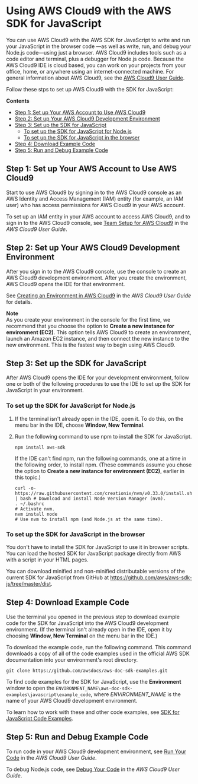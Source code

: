 # Using AWS Cloud9 with the AWS SDK for JavaScript<a name="cloud9-javascript"></a>

You can use AWS Cloud9 with the AWS SDK for JavaScript to write and run your JavaScript in the browser code —as well as write, run, and debug your Node\.js code—using just a browser\. AWS Cloud9 includes tools such as a code editor and terminal, plus a debugger for Node\.js code\. Because the AWS Cloud9 IDE is cloud based, you can work on your projects from your office, home, or anywhere using an internet\-connected machine\. For general information about AWS Cloud9, see the [AWS Cloud9 User Guide](http://docs.aws.amazon.com/cloud9/latest/user-guide/)\.

Follow these stps to set up AWS Cloud9 with the SDK for JavaScript:

**Contents**
+ [Step 1: Set up Your AWS Account to Use AWS Cloud9](#cloud9-javascript-account)
+ [Step 2: Set up Your AWS Cloud9 Development Environment](#cloud9-javascript-environment)
+ [Step 3: Set up the SDK for JavaScript](#cloud9-javascript-sdk)
  + [To set up the SDK for JavaScript for Node\.js](#cloud9-javascript-sdk-nodejs)
  + [To set up the SDK for JavaScript in the browser](#cloud9-javascript-sdk-browser)
+ [Step 4: Download Example Code](#cloud9-javascript-examples)
+ [Step 5: Run and Debug Example Code](#cloud9-javascript-run)

## Step 1: Set up Your AWS Account to Use AWS Cloud9<a name="cloud9-javascript-account"></a>

Start to use AWS Cloud9 by signing in to the AWS Cloud9 console as an AWS Identity and Access Management \(IAM\) entity \(for example, an IAM user\) who has access permissions for AWS Cloud9 in your AWS account\.

To set up an IAM entity in your AWS account to access AWS Cloud9, and to sign in to the AWS Cloud9 console, see [Team Setup for AWS Cloud9](http://docs.aws.amazon.com/cloud9/latest/user-guide/setup.html) in the *AWS Cloud9 User Guide*\.

## Step 2: Set up Your AWS Cloud9 Development Environment<a name="cloud9-javascript-environment"></a>

After you sign in to the AWS Cloud9 console, use the console to create an AWS Cloud9 development environment\. After you create the environment, AWS Cloud9 opens the IDE for that environment\.

See [Creating an Environment in AWS Cloud9](http://docs.aws.amazon.com/cloud9/latest/user-guide/create-environment.html) in the *AWS Cloud9 User Guide* for details\.

**Note**  
As you create your environment in the console for the first time, we recommend that you choose the option to **Create a new instance for environment \(EC2\)**\. This option tells AWS Cloud9 to create an environment, launch an Amazon EC2 instance, and then connect the new instance to the new environment\. This is the fastest way to begin using AWS Cloud9\.

## Step 3: Set up the SDK for JavaScript<a name="cloud9-javascript-sdk"></a>

After AWS Cloud9 opens the IDE for your development environment, follow one or both of the following procedures to use the IDE to set up the SDK for JavaScript in your environment\.

### To set up the SDK for JavaScript for Node\.js<a name="cloud9-javascript-sdk-nodejs"></a>

1. If the terminal isn't already open in the IDE, open it\. To do this, on the menu bar in the IDE, choose **Window, New Terminal**\.

1. Run the following command to use npm to install the SDK for JavaScript\.

   ```
   npm install aws-sdk
   ```

   If the IDE can't find npm, run the following commands, one at a time in the following order, to install npm\. \(These commands assume you chose the option to **Create a new instance for environment \(EC2\)**, earlier in this topic\.\)

   ```
   curl -o- https://raw.githubusercontent.com/creationix/nvm/v0.33.0/install.sh | bash # Download and install Node Version Manager (nvm).
   . ~/.bashrc                                                                         # Activate nvm.
   nvm install node                                                                    # Use nvm to install npm (and Node.js at the same time).
   ```

### To set up the SDK for JavaScript in the browser<a name="cloud9-javascript-sdk-browser"></a>

You don't have to install the SDK for JavaScript to use it in browser scripts\. You can load the hosted SDK for JavaScript package directly from AWS with a script in your HTML pages\.

You can download minified and non\-minified distributable versions of the current SDK for JavaScript from GitHub at [https://github\.com/aws/aws\-sdk\-js/tree/master/dist](https://github.com/aws/aws-sdk-js/tree/master/dist)\.

## Step 4: Download Example Code<a name="cloud9-javascript-examples"></a>

Use the terminal you opened in the previous step to download example code for the SDK for JavaScript into the AWS Cloud9 development environment\. \(If the terminal isn't already open in the IDE, open it by choosing **Window, New Terminal** on the menu bar in the IDE\.\)

To download the example code, run the following command\. This command downloads a copy of all of the code examples used in the official AWS SDK documentation into your environment's root directory\.

```
git clone https://github.com/awsdocs/aws-doc-sdk-examples.git
```

To find code examples for the SDK for JavaScript, use the **Environment** window to open the `ENVIRONMENT_NAME\aws-doc-sdk-examples\javascript\example_code`, where *ENVIRONMENT\_NAME* is the name of your AWS Cloud9 development environment\.

To learn how to work with these and other code examples, see [SDK for JavaScript Code Examples](http://docs.aws.amazon.com/sdk-for-javascript/v2/developer-guide/sdk-code-samples.html)\.

## Step 5: Run and Debug Example Code<a name="cloud9-javascript-run"></a>

To run code in your AWS Cloud9 development environment, see [Run Your Code](http://docs.aws.amazon.com/cloud9/latest/user-guide/build-run-debug.html#build-run-debug-run) in the *AWS Cloud9 User Guide*\.

To debug Node\.js code, see [Debug Your Code](http://docs.aws.amazon.com/cloud9/latest/user-guide/build-run-debug.html#build-run-debug-debug) in the *AWS Cloud9 User Guide*\.